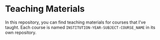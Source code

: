 # Teaching Materials 
In this repository, you can find teaching materials for courses that I've taught. Each course is named `INSTITUTION-YEAR-SUBJECT-COURSE_NAME` in its own repository.
